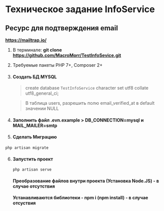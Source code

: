 Техническое задание InfoService
==========
Ресурс для подтверждения email
------------
**https://mailtrap.io/**


1. В терминале: **git clone  https://github.com/MacroMorr/TestInfoSevice.git**
3. Требуемые пакеты PHP 7+, Composer 2+

3. #### Создать БД MYSQL
   > create database `TestInfoService` character set utf8 collate utf8_general_ci;
   
   > В таблица users, разрешить полю email_verified_at в default значении NULL 
   
4. #### Заполнить файл .evn.example > DB_CONNECTION=mysql и MAIL_MAILER=smtp
   
5. #### Сделать Миграцию
```
php artisan migrate
```

6. #### Запустить проект
   ```
   php artisan serve
   ```
   
   #### Преобразование файлов внутри проекта (Установка Node.JS) - в случае отсутствия
   #### Устанавливаются библиотеки - npm i (npm install) - в случае отсуствия
